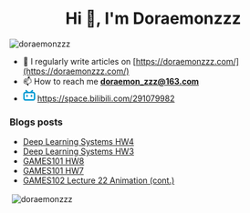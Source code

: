 <!--

### Hi there 👋

**Doraemonzzz/Doraemonzzz** is a ✨ _special_ ✨ repository because its `README.md` (this file) appears on your GitHub profile.

Here are some ideas to get you started:

- 🔭 I’m currently working on ...
- 🌱 I’m currently learning ...
- 👯 I’m looking to collaborate on ...
- 🤔 I’m looking for help with ...
- 💬 Ask me about ...
- 📫 How to reach me: ...
- 😄 Pronouns: ...
- ⚡ Fun fact: ...
-->



<h1 align="center">Hi 👋, I'm Doraemonzzz</h1>
<p align="left"> <img src="https://komarev.com/ghpvc/?username=doraemonzzz&label=Profile%20views&color=0e75b6&style=flat" alt="doraemonzzz" /> </p>

- 📝 I regularly write articles on [https://doraemonzzz.com/](https://doraemonzzz.com/)
- 📫 How to reach me **doraemon_zzz@163.com**
- ![](./bilibili.png) https://space.bilibili.com/291079982

### Blogs posts
<!-- BLOG-POST-LIST:START -->
- [Deep Learning Systems HW4](http://www.doraemonzzz.com/2022/12/12/2022-12-12-Deep-Learning-Systems-HW4/)
- [Deep Learning Systems HW3](http://www.doraemonzzz.com/2022/12/11/2022-12-11-Deep-Learning-Systems-HW3/)
- [GAMES101 HW8](http://www.doraemonzzz.com/2022/12/08/2022-12-8-GAMES101-HW8/)
- [GAMES101 HW7](http://www.doraemonzzz.com/2022/12/08/2022-12-8-GAMES101-HW7/)
- [GAMES102 Lecture 22 Animation &lpar;cont.&rpar;](http://www.doraemonzzz.com/2022/12/01/2022-12-1-GAMES102-Lecture-22-Animation-(cont.)/)
<!-- BLOG-POST-LIST:END -->

<p>&nbsp;<img align="center" src="https://github-readme-stats.vercel.app/api?username=doraemonzzz&show_icons=true&locale=en" alt="doraemonzzz" /></p>